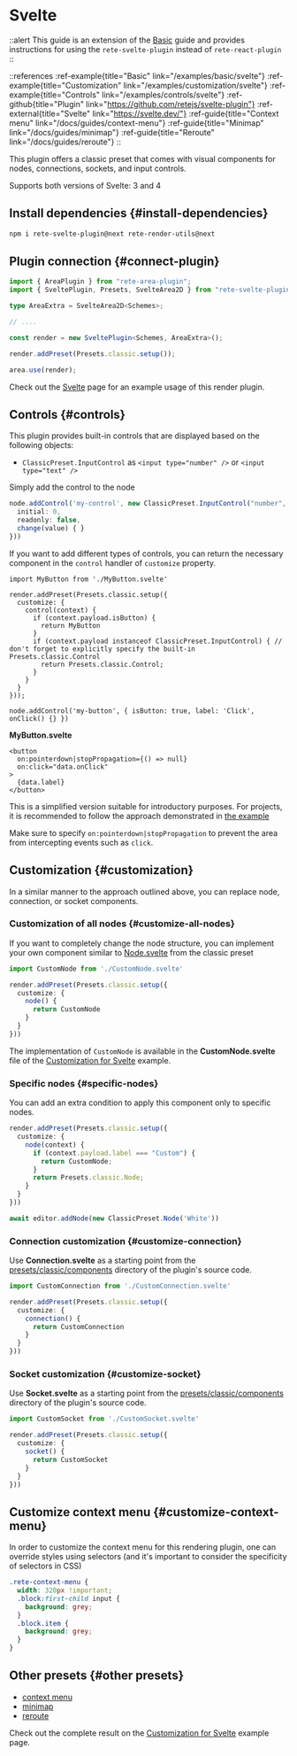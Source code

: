 # Svelte

::alert
This guide is an extension of the [Basic](/docs/guides/basic) guide and provides instructions for using the `rete-svelte-plugin` instead of `rete-react-plugin`
::

::references
:ref-example{title="Basic" link="/examples/basic/svelte"}
:ref-example{title="Customization" link="/examples/customization/svelte"}
:ref-example{title="Controls" link="/examples/controls/svelte"}
:ref-github{title="Plugin" link="https://github.com/retejs/svelte-plugin"}
:ref-external{title="Svelte" link="https://svelte.dev/"}
:ref-guide{title="Context menu" link="/docs/guides/context-menu"}
:ref-guide{title="Minimap" link="/docs/guides/minimap"}
:ref-guide{title="Reroute" link="/docs/guides/reroute"}
::

This plugin offers a classic preset that comes with visual components for nodes, connections, sockets, and input controls.

Supports both versions of Svelte: 3 and 4

## Install dependencies {#install-dependencies}

```bash
npm i rete-svelte-plugin@next rete-render-utils@next
```


## Plugin connection {#connect-plugin}

```ts
import { AreaPlugin } from "rete-area-plugin";
import { SveltePlugin, Presets, SvelteArea2D } from "rete-svelte-plugin";

type AreaExtra = SvelteArea2D<Schemes>;

// ....

const render = new SveltePlugin<Schemes, AreaExtra>();

render.addPreset(Presets.classic.setup());

area.use(render);
```

Check out the [Svelte](/examples/basic/svelte) page for an example usage of this render plugin.

## Controls {#controls}

This plugin provides built-in controls that are displayed based on the following objects:

- `ClassicPreset.InputControl` as `<input type="number" />` or `<input type="text" />`

Simply add the control to the node

```ts
node.addControl('my-control', new ClassicPreset.InputControl("number", {
  initial: 0,
  readonly: false,
  change(value) { }
}))
```

If you want to add different types of controls, you can return the necessary component in the `control` handler of `customize` property.

```tsx
import MyButton from './MyButton.svelte'

render.addPreset(Presets.classic.setup({
  customize: {
    control(context) {
      if (context.payload.isButton) {
        return MyButton
      }
      if (context.payload instanceof ClassicPreset.InputControl) { // don't forget to explicitly specify the built-in Presets.classic.Control
        return Presets.classic.Control;
      }
    }
  }
}));

node.addControl('my-button', { isButton: true, label: 'Click', onClick() {} })
```

**MyButton.svelte**

```svelte
<button
  on:pointerdown|stopPropagation={() => null}
  on:click="data.onClick"
>
  {data.label}
</button>
```

This is a simplified version suitable for introductory purposes. For projects, it is recommended to follow the approach demonstrated in [the example](/examples/controls/svelte)

Make sure to specify `on:pointerdown|stopPropagation` to prevent the area from intercepting events such as `click`.

## Customization {#customization}

In a similar manner to the approach outlined above, you can replace node, connection, or socket components.

### Customization of all nodes {#customize-all-nodes}

If you want to completely change the node structure, you can implement your own component similar to [Node.svelte](https://github.com/retejs/svelte-plugin/blob/main/src/presets/classic/components/Node.svelte) from the classic preset

```ts
import CustomNode from './CustomNode.svelte'

render.addPreset(Presets.classic.setup({
  customize: {
    node() {
      return CustomNode
    }
  }
}))
```

The implementation of `CustomNode` is available in the **CustomNode.svelte** file of the [Customization for Svelte](/examples/customization/svelte) example.

### Specific nodes {#specific-nodes}

You can add an extra condition to apply this component only to specific nodes.

```ts
render.addPreset(Presets.classic.setup({
  customize: {
    node(context) {
      if (context.payload.label === "Custom") {
        return CustomNode;
      }
      return Presets.classic.Node;
    }
  }
}))

await editor.addNode(new ClassicPreset.Node('White'))
```

### Connection customization {#customize-connection}

Use **Connection.svelte** as a starting point from the [presets/classic/components](https://github.com/retejs/svelte-plugin/blob/main/src/presets/classic/components) directory of the plugin's source code.


```ts
import CustomConnection from './CustomConnection.svelte'

render.addPreset(Presets.classic.setup({
  customize: {
    connection() {
      return CustomConnection
    }
  }
}))
```

### Socket customization {#customize-socket}

Use **Socket.svelte** as a starting point from the [presets/classic/components](https://github.com/retejs/svelte-plugin/blob/main/src/presets/classic/components) directory of the plugin's source code.

```ts
import CustomSocket from './CustomSocket.svelte'

render.addPreset(Presets.classic.setup({
  customize: {
    socket() {
      return CustomSocket
    }
  }
}))
```

## Customize context menu {#customize-context-menu}

In order to customize the context menu for this rendering plugin, one can override styles using selectors (and it's important to consider the specificity of selectors in CSS)

```scss
.rete-context-menu {
  width: 320px !important;
  .block:first-child input {
    background: grey;
  }
  .block.item {
    background: grey;
  }
}
```

## Other presets {#other presets}

- [context menu](/docs/guides/context-menu)
- [minimap](/docs/guides/minimap)
- [reroute](/docs/guides/reroute)

Check out the complete result on the [Customization for Svelte](/examples/customization/svelte) example page.
